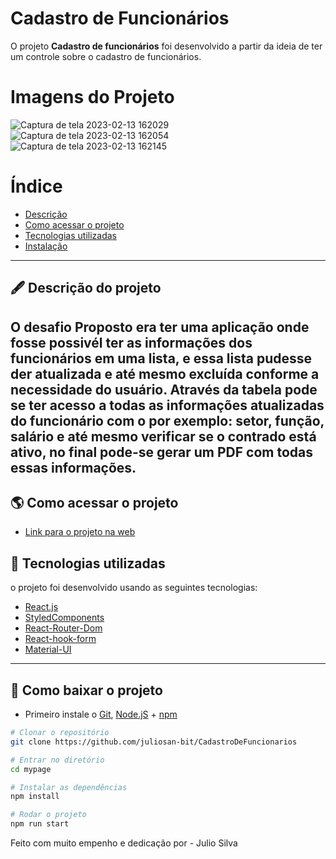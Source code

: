 # Cadastro de Funcionários

O projeto **Cadastro de funcionários** foi desenvolvido a partir da ideia de ter um controle sobre o cadastro de funcionários.

# Imagens do Projeto
![Captura de tela 2023-02-13 162029](https://user-images.githubusercontent.com/69260762/218553434-274c0cbf-8c50-4b46-b670-a1640ceb7907.png)
![Captura de tela 2023-02-13 162054](https://user-images.githubusercontent.com/69260762/218553440-73396220-1be0-490d-8fea-37f9be71cde0.png)
![Captura de tela 2023-02-13 162145](https://user-images.githubusercontent.com/69260762/218553446-7f70a209-4d85-469c-b9aa-9ae531b8cd11.png)



# Índice

- [Descrição](#-descrição-do-projeto)
- [Como acessar o projeto](#-como-acessar-o-projeto)
- [Tecnologias utilizadas](#-tecnologias-utilizadas)
- [Instalação](#-como-baixar-o-projeto)

---

## 🖋 Descrição do projeto

## O desafio Proposto era ter uma aplicação onde fosse possivél ter as informações dos funcionários em uma lista, e essa lista pudesse der atualizada e até mesmo excluída conforme a necessidade do usuário. Através da tabela pode se ter acesso a todas as informações atualizadas do funcionário com o por exemplo: setor, função, salário e até mesmo verificar se o contrado está ativo, no final pode-se gerar um PDF com todas essas informações.

## 🌎 Como acessar o projeto

- [Link para o projeto na web](https://funcionarioscontrolev2.surge.sh/)

## 🚀 Tecnologias utilizadas

o projeto foi desenvolvido usando as seguintes tecnologias:

- [React.js](https://pt-br.reactjs.org/docs/getting-started.html)
- [StyledComponents](https://styled-components.com/docs)
- [React-Router-Dom](https://v5.reactrouter.com/web/guides/quick-start)
- [React-hook-form](https://react-hook-form.com/)
- [Material-UI](https://mui.com/versions/)

---

## 💾 Como baixar o projeto

- Primeiro instale o [Git](https://git-scm.com/), [Node.jS](https://nodejs.org/pt-br/download/) + [npm](https://www.npmjs.com/get-npm)

```bash
# Clonar o repositório
git clone https://github.com/juliosan-bit/CadastroDeFuncionarios

# Entrar no diretório
cd mypage

# Instalar as dependências
npm install

# Rodar o projeto
npm run start
```

Feito com muito empenho e dedicação por - Julio Silva
